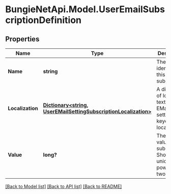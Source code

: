 # BungieNetApi.Model.UserEmailSubscriptionDefinition
## Properties

Name | Type | Description | Notes
------------ | ------------- | ------------- | -------------
**Name** | **string** | The unique identifier for this subscription. | [optional] 
**Localization** | [**Dictionary<string, UserEMailSettingSubscriptionLocalization>**](UserEMailSettingSubscriptionLocalization.md) | A dictionary of localized text for the EMail Opt-in setting, keyed by the locale. | [optional] 
**Value** | **long?** | The bitflag value for this subscription. Should be a unique power of two value. | [optional] 

[[Back to Model list]](../README.md#documentation-for-models) [[Back to API list]](../README.md#documentation-for-api-endpoints) [[Back to README]](../README.md)

